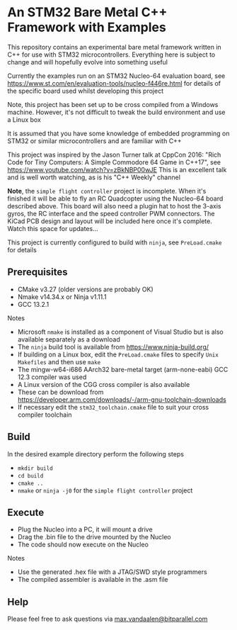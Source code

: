 # An STM32 Bare Metal C++ Framework with Examples
This repository contains an experimental bare metal framework written in C++ for use with STM32 microcontrollers. Everything here is subject
to change and will hopefully evolve into something useful

Currently the examples run on an STM32 Nucleo-64 evaluation board, see https://www.st.com/en/evaluation-tools/nucleo-f446re.html for details of the specific board used whilst developing this project

Note, this project has been set up to be cross compiled from a Windows machine. However, it's not difficult to tweak the build environment and use a Linux box

It is assumed that you have some knowledge of embedded programming on STM32 or similar microcontrollers and are familiar with C++

This project was inspired by the Jason Turner talk at CppCon 2016: "Rich Code for Tiny Computers: A Simple Commodore 64 Game in C++17", see https://www.youtube.com/watch?v=zBkNBP00wJE This is an excellent talk and is well worth watching, as is his "C++ Weekly" channel

**Note**, the `simple flight controller` project is incomplete. When it's finished it will be able to fly an RC Quadcopter using the Nucleo-64 board described above. This board will also need a
plugin hat to host the 3-axis gyros, the RC interface and the speed controller PWM connectors. The KiCad PCB design and layout will be included here once it's complete. Watch this space for updates...

This project is currently configured to build with `ninja`, see `PreLoad.cmake` for details

## Prerequisites
- CMake v3.27 (older versions are probably OK)
- Nmake v14.34.x or Ninja v1.11.1
- GCC 13.2.1

Notes
- Microsoft `nmake` is installed as a component of Visual Studio but is also available separately as a download
- The `ninja` build tool is available from https://www.ninja-build.org/
- If building on a Linux box, edit the `PreLoad.cmake` files to specify `Unix Makefiles` and then use `make`
- The mingw-w64-i686 AArch32 bare-metal target (arm-none-eabi) GCC 12.3 compiler was used
- A Linux version of the CGG cross compiler is also available
- These can be download from https://developer.arm.com/downloads/-/arm-gnu-toolchain-downloads
- If necessary edit the `stm32_toolchain.cmake` file to suit your cross compiler toolchain

## Build
In the desired example directory perform the following steps
- `mkdir build`
- `cd build`
- `cmake ..`
- `nmake` or `ninja -j0` for the `simple flight controller` project

## Execute
- Plug the Nucleo into a PC, it will mount a drive
- Drag the .bin file to the drive mounted by the Nucleo
- The code should now execute on the Nucleo

Notes
- Use the generated .hex file with a JTAG/SWD style programmers
- The compiled assembler is available in the .asm file

## Help
Please feel free to ask questions via max.vandaalen@bitparallel.com
